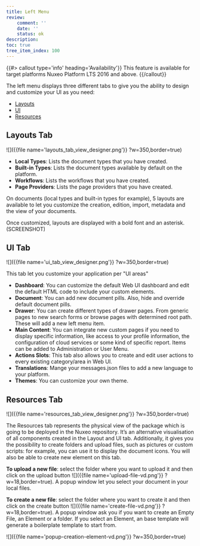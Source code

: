 ```yaml
---
title: Left Menu
review:
    comment: ''
    date: ''
    status: ok
description:
toc: true
tree_item_index: 100
---
```


{{#> callout type='info' heading='Availability'}}
This feature is available for target platforms Nuxeo Platform LTS 2016 and above.
{{/callout}}

The left menu displays three different tabs to give you the ability to design and customize your UI as you need:
- [Layouts](#layouts-tab)
- [UI](#ui-tab)
- [Resources](#resources-tab)

## Layouts Tab

![]({{file name='layouts_tab_view_designer.png'}} ?w=350,border=true)

- **Local Types**: Lists the document types that you have created.
- **Built-in Types**: Lists the document types available by default on the platform.
- **Workflows**: Lists the workflows that you have created.
- **Page Providers**: Lists the page providers that you have created.

On documents (local types and built-in types for example), 5 layouts are available to let you customize the creation, edition, import, metadata and the view of your documents.

Once customized, layouts are displayed with a bold font and an asterisk. (SCREENSHOT)


## UI Tab

![]({{file name='ui_tab_view_designer.png'}} ?w=350,border=true)

This tab let you customize your application per "UI areas"

- **Dashboard**: You can customize the default Web UI dashboard and edit the default HTML code to include your custom elements.
- **Document**: You can add new document pills. Also, hide and override default document pills.
- **Drawer**: You can create different types of drawer pages. From generic pages to new search forms or browse pages with determined root path. These will add a new left menu item.
- **Main Content**: You can integrate new custom pages if you need to display specific information, like access to your profile information, the configuration of cloud services or some kind of specific report. Items can be added to Administration or User Menu.
- **Actions Slots**: This tab also allows you to create and edit user actions to every existing category/area in Web UI.
- **Translations**: Mange your messages.json files to add a new language to your platform.
- **Themes**: You can customize your own theme.

## Resources Tab

![]({{file name='resources_tab_view_designer.png'}} ?w=350,border=true)

The Resources tab represents the physical view of the package which is going to be deployed in the Nuxeo repository. It’s an alternative visualisation of all components created in the Layout and UI tab. Additionally, it gives you the possibility to create folders and upload files, such as pictures or custom scripts: for example, you can use it to display the document icons. You will also be able to create new element on this tab.

**To upload a new file**: select the folder where you want to upload it and then click on the upload button ![]({{file name='upload-file-vd.png'}} ?w=18,border=true). A popup window let you select your document in your local files.

**To create a new file**: select the folder where you want to create it and then click on the create button ![]({{file name='create-file-vd.png'}} ?w=18,border=true). A popup window ask you if you want to create an Empty File, an Element or a folder.
If you select an Element, an base template will generate a boilerplate template to start from.

![]({{file name='popup-creation-element-vd.png'}} ?w=350,border=true)
